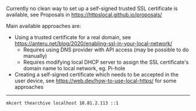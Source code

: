 Currently no clean way to set up a self-signed trusted SSL certificate is available, see Proposals in https://httpslocal.github.io/proposals/

Main available approaches are:
- Using a trusted certificate for a real domain, see https://anteru.net/blog/2020/enabling-ssl-in-your-local-network/ 
	- Requires using DNS provider with API access (may be possible to do manually)
	- Requires modifying local DHCP server to assign the SSL certificate's domain name to local network, eg. Pi-hole
- Creating a self-signed certificate which needs to be accepted in the user device, see https://web.dev/how-to-use-local-https/ for some approaches

---

```
mkcert thearchive localhost 10.81.2.113 ::1
```
